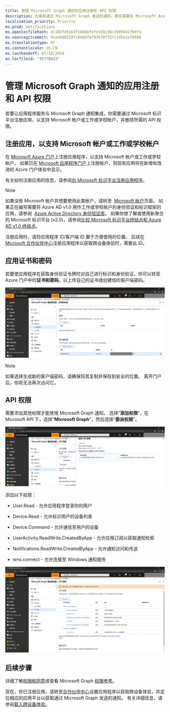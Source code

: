 ```yaml
---
title: 管理 Microsoft Graph 通知的应用注册和 API 权限
description: 为接收通过 Microsoft Graph 发送的通知，首先需要在 Microsoft Azure 门户上注册应用程序。
localization_priority: Priority
ms.prod: notifications
ms.openlocfilehash: dc102f451b3f206bbfefe1d3c38c3995041f04fa
ms.sourcegitcommit: 9cee9d8229fc84dd7ef97670ff27c145e1a78408
ms.translationtype: HT
ms.contentlocale: zh-CN
ms.lasthandoff: 07/18/2019
ms.locfileid: "35778633"
---
```

# <a name="manage-app-registration-and-api-permission-for-microsoft-graph-notifications"></a>管理 Microsoft Graph 通知的应用注册和 API 权限

若要让应用程序服务与 Microsoft Graph 通知集成，你需要通过 Microsoft 标识平台注册应用，以支持 Microsoft 帐户或工作或学校帐户，并删除所需的 API 权限。

## <a name="register-your-app-to-support-microsoft-accounts-or-work-or-school-accounts"></a>注册应用，以支持 Microsoft 帐户或工作或学校帐户

在 [Microsoft Azure 门户](https://portal.azure.com/#home)上注册应用程序，以支持 Microsoft 帐户或工作或学校帐户。 如果已在 [Microsoft 应用程序门户](https://apps.dev.microsoft.com/)上注册帐户，则现有应用将在新增和改进的 Azure 门户体验中显示。

有关如何注册应用的信息，请参阅[向 Microsoft 标识平台注册应用程序](auth-register-app-v2.md)。 


> [!NOTE]
> 如果没有 Microsoft 帐户并想要使用此类帐户，请转至  [Microsoft 帐户](https://account.microsoft.com/account)页面。 如果正在编写需要将 Azure AD v1.0 用作工作或学校帐户的身份验证和标识框架的应用，请参阅  [Azure Active Directory 身份验证库](https://docs.microsoft.com/azure/active-directory/develop/active-directory-authentication-libraries)。 如果你想了解或使用新聚合的 Microsoft 标识平台 (v2.0)，请参阅[比较 Microsoft 标识平台终结点和 Azure AD v1.0 终结点](https://docs.microsoft.com/zh-CN/azure/active-directory/develop/azure-ad-endpoint-comparison)。

注册应用时，请将应用程序 ID/客户端 ID 置于方便使用的位置。 后续在 [Microsoft 合作伙伴中心](https://partner.microsoft.com/)注册应用程序以获取跨设备体验时，需要此 ID。

## <a name="app-certificates-and-secrets"></a>应用证书和密码

若要使应用程序在获取身份验证令牌时对自己进行标识和身份验证，你可以转至 Azure 门户中的**证书和密码**，以上传自己的证书或创建信的客户端密码。
    
![Azure 门户中的应用证书和密码屏幕截图](images/notifications-app-secrets.png)
    
> [!NOTE]
> 如果选择生成新的客户端密码，请确保将其复制并保存到安全的位置。 离开门户后，你将无法再次访问它。

## <a name="api-permissions"></a>API 权限

需要添加其他权限才能使用 Microsoft Graph 通知。 选择“**添加权限**”，在 Microsoft API 下，选择“**Microsoft Graph**”，然后选择“**委派权限**”。
    
![Azure 门户的请求 API 权限页面的屏幕截图](images/notifications-api-permissions.png)
    
添加以下权限：

- User.Read - 允许应用程序登录你的用户

- Device.Read - 允许标识用户的设备列表

- Device.Command - 允许通信至用户的设备

- UserActivity.ReadWrite.CreatedByApp - 允许应用订阅以获取通知检索

- Notifications.ReadWrite.CreatedByApp - 允许通知访问和传送

- wns.connect - 允许连接至 Windows 通知服务

![显示 Azure 门户中的通知委派权限的屏幕截图](images/notifications-api-permissions-list.png)

## <a name="next-steps"></a>后续步骤

详细了解[权限和同意](https://docs.microsoft.com/zh-CN/azure/active-directory/develop/v2-permissions-and-consent)或查看 Microsoft Graph [权限参考](https://docs.microsoft.com/zh-CN/graph/permissions-reference)。

现在，你已注册应用，请转至[合作伙伴中心](https://partner.microsoft.com/)设置应用程序以获取跨设备体验，并定位相应的应用平台以获取通过 Microsoft Graph 发送的通知。 有关详细信息，请参阅[载入跨设备体验](notifications-integration-cross-device-experiences-onboarding.md)。 
